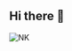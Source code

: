 ## Hi there 👋
![NK](https://github-readme-stats.vercel.app/api?username=NerostavKuznetsov&show&icons=true&theme=merko&include_all_commits=true&include_all_contributed=true)














